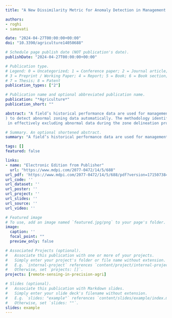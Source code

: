 ```yaml
---
title: "A New Dissimilarity Metric for Anomaly Detection in Management Zones Delineation Constructed from Time-Varying Satellite Images"

authors:
- roghi
- samavati

date: "2024-04-27T00:00:00+00:00"
doi: "10.3390/agriculture14050688"

# Schedule page publish date (NOT publication's date).
publishDate: "2024-04-27T00:00:00+00:00"

# Publication type.
# Legend: 0 = Uncategorized; 1 = Conference paper; 2 = Journal article;
# 3 = Preprint / Working Paper; 4 = Report; 5 = Book; 6 = Book section;
# 7 = Thesis; 8 = Patent
publication_types: ["2"]

# Publication name and optional abbreviated publication name.
publication: "*Agriculture*"
publication_short: ""

abstract: "A field’s historical performance data are used for management zone delineation in precision agriculture, but including abnormal data leads to inappropriate zones. This paper introduces a framework incorporating historical performance data and a new Zoning Dissimilarity Metric (𝑍𝐷𝑀
) to detect abnormal zoning data automatically. The methodology identifies abnormal zoning data among the field’s performance indicators extracted from satellite images to enhance the accuracy of the delineated zones. We experimented with our framework using Sentinel-2 images on 39 fields across Canada. Our experimental results, which involve both real and synthetic data, clearly demonstrate the importance of 𝑍𝐷𝑀
 in effectively excluding abnormal data during the zone delineation process."

# Summary. An optional shortened abstract.
summary: "A field’s historical performance data are used for management zone delineation in precision agriculture, but including abnormal data leads to inappropriate zones. This paper introduces a framework incorporating historical performance data and a new Zoning Dissimilarity Metric ..."

tags: []
featured: false

links:
- name: "Electronic Edition from Publisher"
  url: "https://www.mdpi.com/2077-0472/14/5/688"
url_pdf: 'https://www.mdpi.com/2077-0472/14/5/688/pdf?version=1715073847'
url_code: ''
url_dataset: ''
url_poster: ''
url_project: ''
url_slides: ''
url_source: ''
url_video: ''

# Featured image
# To use, add an image named `featured.jpg/png` to your page's folder. 
image:
  caption: ''
  focal_point: ""
  preview_only: false

# Associated Projects (optional).
#   Associate this publication with one or more of your projects.
#   Simply enter your project's folder or file name without extension.
#   E.g. `internal-project` references `content/project/internal-project/index.md`.
#   Otherwise, set `projects: []`.
projects: [remote-sensing-in-precision-agri]

# Slides (optional).
#   Associate this publication with Markdown slides.
#   Simply enter your slide deck's filename without extension.
#   E.g. `slides: "example"` references `content/slides/example/index.md`.
#   Otherwise, set `slides: ""`.
slides: example
---
```

